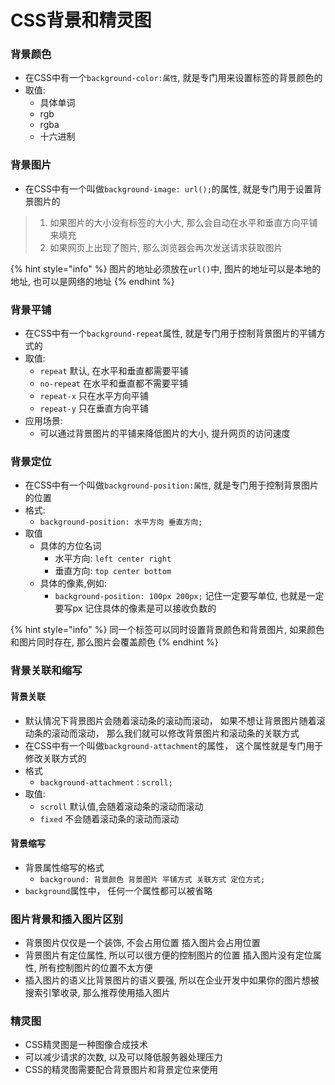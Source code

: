 # CSS背景和精灵图

### 背景颜色

* 在CSS中有一个`background-color:属性`, 就是专门用来设置标签的背景颜色的
* 取值:
  * 具体单词
  * rgb
  * rgba
  * 十六进制

### 背景图片

* 在CSS中有一个叫做`background-image: url();`的属性, 就是专门用于设置背景图片的

> 1. 如果图片的大小没有标签的大小大, 那么会自动在水平和垂直方向平铺来填充
> 2. 如果网页上出现了图片, 那么浏览器会再次发送请求获取图片

{% hint style="info" %}
图片的地址必须放在`url()`中, 图片的地址可以是本地的地址, 也可以是网络的地址
{% endhint %}

### 背景平铺

* 在CSS中有一个`background-repeat`属性, 就是专门用于控制背景图片的平铺方式的
* 取值: 
  * `repeat` 默认, 在水平和垂直都需要平铺
  * `no-repeat` 在水平和垂直都不需要平铺
  * `repeat-x` 只在水平方向平铺
  * `repeat-y` 只在垂直方向平铺
* 应用场景:
  * 可以通过背景图片的平铺来降低图片的大小, 提升网页的访问速度

### 背景定位

* 在CSS中有一个叫做`background-position:属性`, 就是专门用于控制背景图片的位置
* 格式: 
  * `background-position: 水平方向 垂直方向;`
* 取值
  * 具体的方位名词
    * 水平方向: `left center right`
    * 垂直方向: `top center bottom`
  * 具体的像素,例如:
    *  `background-position: 100px 200px;` 记住一定要写单位, 也就是一定要写px 记住具体的像素是可以接收负数的

{% hint style="info" %}
同一个标签可以同时设置背景颜色和背景图片, 如果颜色和图片同时存在, 那么图片会覆盖颜色
{% endhint %}

### 背景关联和缩写

#### 背景关联

* 默认情况下背景图片会随着滚动条的滚动而滚动， 如果不想让背景图片随着滚动条的滚动而滚动， 那么我们就可以修改背景图片和滚动条的关联方式
* 在CSS中有一个叫做`background-attachment`的属性， 这个属性就是专门用于修改关联方式的
* 格式
  * `background-attachment：scroll;`
* 取值:
  * `scroll` 默认值,会随着滚动条的滚动而滚动
  * `fixed` 不会随着滚动条的滚动而滚动

#### 背景缩写

* 背景属性缩写的格式 
  * `background: 背景颜色 背景图片 平铺方式 关联方式 定位方式;`
* `background`属性中， 任何一个属性都可以被省略

### 图片背景和插入图片区别

* 背景图片仅仅是一个装饰, 不会占用位置 插入图片会占用位置
* 背景图片有定位属性, 所以可以很方便的控制图片的位置 插入图片没有定位属性, 所有控制图片的位置不太方便
* 插入图片的语义比背景图片的语义要强, 所以在企业开发中如果你的图片想被搜索引擎收录, 那么推荐使用插入图片

### 精灵图

* CSS精灵图是一种图像合成技术
* 可以减少请求的次数, 以及可以降低服务器处理压力
* CSS的精灵图需要配合背景图片和背景定位来使用

